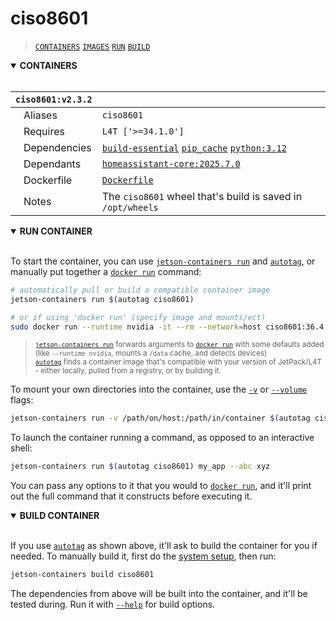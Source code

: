 # ciso8601

> [`CONTAINERS`](#user-content-containers) [`IMAGES`](#user-content-images) [`RUN`](#user-content-run) [`BUILD`](#user-content-build)

<details open>
<summary><b><a id="containers">CONTAINERS</a></b></summary>
<br>

| **`ciso8601:v2.3.2`** | |
| :-- | :-- |
| &nbsp;&nbsp;&nbsp;Aliases | `ciso8601` |
| &nbsp;&nbsp;&nbsp;Requires | `L4T ['>=34.1.0']` |
| &nbsp;&nbsp;&nbsp;Dependencies | [`build-essential`](/packages/build/build-essential) [`pip_cache`](/packages/cuda/cuda) [`python:3.12`](/packages/build/python) |
| &nbsp;&nbsp;&nbsp;Dependants | [`homeassistant-core:2025.7.0`](/packages/smart-home/homeassistant-core) |
| &nbsp;&nbsp;&nbsp;Dockerfile | [`Dockerfile`](Dockerfile) |
| &nbsp;&nbsp;&nbsp;Notes | The `ciso8601` wheel that's build is saved in `/opt/wheels` |

</details>

<details open>
<summary><b><a id="run">RUN CONTAINER</a></b></summary>
<br>

To start the container, you can use [`jetson-containers run`](/docs/run.md) and [`autotag`](/docs/run.md#autotag), or manually put together a [`docker run`](https://docs.docker.com/engine/reference/commandline/run/) command:
```bash
# automatically pull or build a compatible container image
jetson-containers run $(autotag ciso8601)

# or if using 'docker run' (specify image and mounts/ect)
sudo docker run --runtime nvidia -it --rm --network=host ciso8601:36.4.0

```
> <sup>[`jetson-containers run`](/docs/run.md) forwards arguments to [`docker run`](https://docs.docker.com/engine/reference/commandline/run/) with some defaults added (like `--runtime nvidia`, mounts a `/data` cache, and detects devices)</sup><br>
> <sup>[`autotag`](/docs/run.md#autotag) finds a container image that's compatible with your version of JetPack/L4T - either locally, pulled from a registry, or by building it.</sup>

To mount your own directories into the container, use the [`-v`](https://docs.docker.com/engine/reference/commandline/run/#volume) or [`--volume`](https://docs.docker.com/engine/reference/commandline/run/#volume) flags:
```bash
jetson-containers run -v /path/on/host:/path/in/container $(autotag ciso8601)
```
To launch the container running a command, as opposed to an interactive shell:
```bash
jetson-containers run $(autotag ciso8601) my_app --abc xyz
```
You can pass any options to it that you would to [`docker run`](https://docs.docker.com/engine/reference/commandline/run/), and it'll print out the full command that it constructs before executing it.
</details>
<details open>
<summary><b><a id="build">BUILD CONTAINER</b></summary>
<br>

If you use [`autotag`](/docs/run.md#autotag) as shown above, it'll ask to build the container for you if needed.  To manually build it, first do the [system setup](/docs/setup.md), then run:
```bash
jetson-containers build ciso8601
```
The dependencies from above will be built into the container, and it'll be tested during.  Run it with [`--help`](/jetson_containers/build.py) for build options.
</details>
